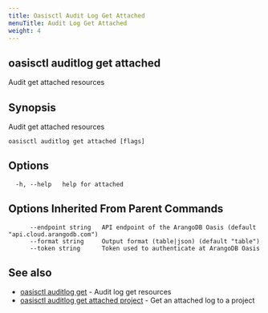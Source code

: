 ```yaml
---
title: Oasisctl Audit Log Get Attached
menuTitle: Audit Log Get Attached
weight: 4
---
```

## oasisctl auditlog get attached

Audit get attached resources

## Synopsis
Audit get attached resources

```
oasisctl auditlog get attached [flags]
```

## Options
```
  -h, --help   help for attached
```

## Options Inherited From Parent Commands
```
      --endpoint string   API endpoint of the ArangoDB Oasis (default "api.cloud.arangodb.com")
      --format string     Output format (table|json) (default "table")
      --token string      Token used to authenticate at ArangoDB Oasis
```

## See also
* [oasisctl auditlog get](auditlog-get.md)	 - Audit log get resources
* [oasisctl auditlog get attached project](auditlog-get-attached-project.md)	 - Get an attached log to a project

